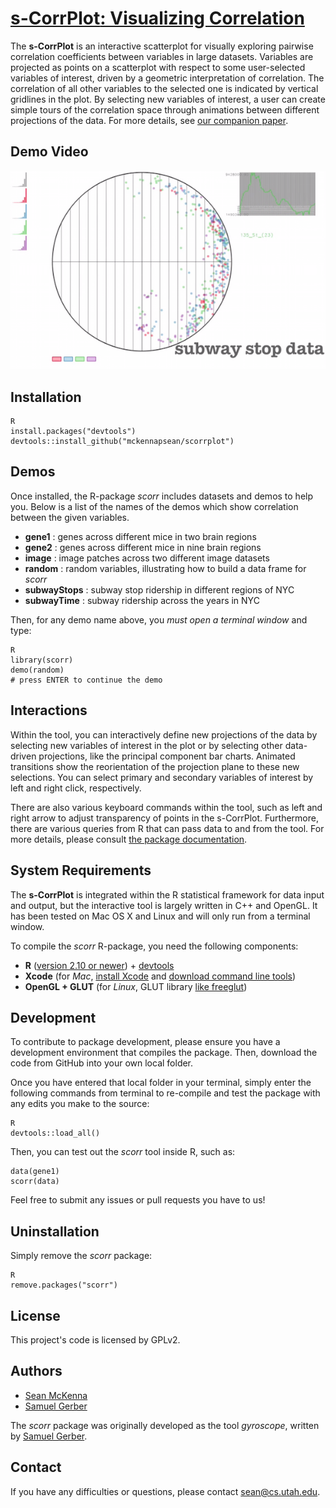 [**s-CorrPlot**: Visualizing Correlation](http://mckennapsean.github.io/scorrplot)
==================================================================================

The **s-CorrPlot** is an interactive scatterplot for visually exploring pairwise correlation coefficients between variables in large datasets. Variables are projected as points on a scatterplot with respect to some user-selected variables of interest, driven by a geometric interpretation of correlation. The correlation of all other variables to the selected one is indicated by vertical gridlines in the plot. By selecting new variables of interest, a user can create simple tours of the correlation space through animations between different projections of the data. For more details, see [our companion paper](http://mckennapsean.com/projects/s-corrplot/).



Demo Video
----------

[![s-CorrPlot video demo](img/scorrplot.png)](https://www.youtube.com/watch?v=rAFDG2Ut2D0)



Installation
------------

    R
    install.packages("devtools")
    devtools::install_github("mckennapsean/scorrplot")



Demos
-----

Once installed, the R-package *scorr* includes datasets and demos to help you. Below is a list of the names of the demos which show correlation between the given variables.

- **gene1** : genes across different mice in two brain regions
- **gene2** : genes across different mice in nine brain regions
- **image** : image patches across two different image datasets
- **random** : random variables, illustrating how to build a data frame for *scorr*
- **subwayStops** : subway stop ridership in different regions of NYC
- **subwayTime** : subway ridership across the years in NYC

Then, for any demo name above, you *must open a terminal window* and type:

    R
    library(scorr)
    demo(random)
    # press ENTER to continue the demo



Interactions
------------

Within the tool, you can interactively define new projections of the data by selecting new variables of interest in the plot or by selecting other data-driven projections, like the principal component bar charts. Animated transitions show the reorientation of the projection plane to these new selections. You can select primary and secondary variables of interest by left and right click, respectively.

There are also various keyboard commands within the tool, such as left and right arrow to adjust transparency of points in the s-CorrPlot. Furthermore, there are various queries from R that can pass data to and from the tool. For more details, please consult [the package documentation](http://mckennapsean.com/scorrplot/documentation/).



System Requirements
-------------------

The **s-CorrPlot** is integrated within the R statistical framework for data input and output, but the interactive tool is largely written in C++ and OpenGL. It has been tested on Mac OS X and Linux and will only run from a terminal window.

To compile the *scorr* R-package, you need the following components:

-  **R** ([version 2.10 or newer](http://www.r-project.org/)) + [devtools](https://github.com/hadley/devtools)
-  **Xcode** (for *Mac*, [install Xcode](https://developer.apple.com/xcode/) and [download command line tools](https://developer.apple.com/support/xcode/))
-  **OpenGL + GLUT** (for *Linux*, GLUT library [like freeglut](http://freeglut.sourceforge.net/))



Development
-----------

To contribute to package development, please ensure you have a development environment that compiles the package. Then, download the code from GitHub into your own local folder.

Once you have entered that local folder in your terminal, simply enter the following commands from terminal to re-compile and test the package with any edits you make to the source:

    R
    devtools::load_all()

Then, you can test out the *scorr* tool inside R, such as:

    data(gene1)
    scorr(data)

Feel free to submit any issues or pull requests you have to us!



Uninstallation
--------------

Simply remove the *scorr* package:

    R
    remove.packages("scorr")



License
-------

This project's code is licensed by GPLv2.



Authors
-------

- [Sean McKenna](http://mckennapsean.com/)
- [Samuel Gerber](http://www.math.duke.edu/~sgerber/)

The *scorr* package was originally developed as the tool *gyroscope*, written by [Samuel Gerber](http://www.math.duke.edu/~sgerber/).



Contact
-------

If you have any difficulties or questions, please contact <sean@cs.utah.edu>.
